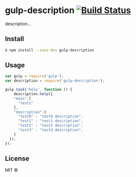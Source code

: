 # gulp-description [![Build Status](https://travis-ci.org/Horyuji/gulp-description.svg)](https://travis-ci.org/Horyuji/gulp-description)


description...

## Install

```sh
$ npm install --save-dev gulp-description
```


## Usage

```js
var gulp = require('gulp');
var description = require('gulp-description');

gulp.task('help', function () {
	description.help({
    "main":[
      "test1"
    ],
    "description":{
      "test0" : "test0 description",
      "test1" : "test1 description",
      "test2" : "test2 description",
      "test3" : "test3 description",
    }
  });
});
```


## License

MIT ©